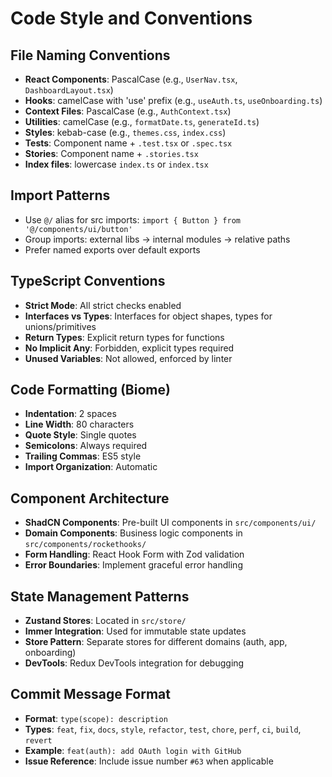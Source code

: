 # Code Style and Conventions

## File Naming Conventions
- **React Components**: PascalCase (e.g., `UserNav.tsx`, `DashboardLayout.tsx`)
- **Hooks**: camelCase with 'use' prefix (e.g., `useAuth.ts`, `useOnboarding.ts`)
- **Context Files**: PascalCase (e.g., `AuthContext.tsx`)
- **Utilities**: camelCase (e.g., `formatDate.ts`, `generateId.ts`)
- **Styles**: kebab-case (e.g., `themes.css`, `index.css`)
- **Tests**: Component name + `.test.tsx` or `.spec.tsx`
- **Stories**: Component name + `.stories.tsx`
- **Index files**: lowercase `index.ts` or `index.tsx`

## Import Patterns
- Use `@/` alias for src imports: `import { Button } from '@/components/ui/button'`
- Group imports: external libs → internal modules → relative paths
- Prefer named exports over default exports

## TypeScript Conventions
- **Strict Mode**: All strict checks enabled
- **Interfaces vs Types**: Interfaces for object shapes, types for unions/primitives
- **Return Types**: Explicit return types for functions
- **No Implicit Any**: Forbidden, explicit types required
- **Unused Variables**: Not allowed, enforced by linter

## Code Formatting (Biome)
- **Indentation**: 2 spaces
- **Line Width**: 80 characters
- **Quote Style**: Single quotes
- **Semicolons**: Always required
- **Trailing Commas**: ES5 style
- **Import Organization**: Automatic

## Component Architecture
- **ShadCN Components**: Pre-built UI components in `src/components/ui/`
- **Domain Components**: Business logic components in `src/components/rockethooks/`
- **Form Handling**: React Hook Form with Zod validation
- **Error Boundaries**: Implement graceful error handling

## State Management Patterns
- **Zustand Stores**: Located in `src/store/`
- **Immer Integration**: Used for immutable state updates
- **Store Pattern**: Separate stores for different domains (auth, app, onboarding)
- **DevTools**: Redux DevTools integration for debugging

## Commit Message Format
- **Format**: `type(scope): description`
- **Types**: `feat`, `fix`, `docs`, `style`, `refactor`, `test`, `chore`, `perf`, `ci`, `build`, `revert`
- **Example**: `feat(auth): add OAuth login with GitHub`
- **Issue Reference**: Include issue number `#63` when applicable